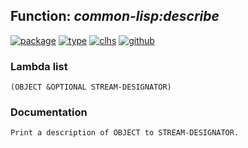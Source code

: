 ## Function: ***common-lisp:describe***
[![package](https://img.shields.io/badge/Package-COMMON--LISP-5f9ea0.svg?style=social&colorA=999999)](../) [![type](https://img.shields.io/badge/Type-Function-5f9ea0.svg?style=social&colorA=999999)](../#function) [![clhs](https://img.shields.io/badge/CLHS-DESCRIBE-5f9ea0.svg?style=social&colorA=999999)](http://www.lispworks.com/documentation/HyperSpec/Body/f_descri.htm) [![github](https://img.shields.io/badge/GitHub-View_the_source-5f9ea0.svg?style=social&colorA=999999&logo=github)](https://github.com/sbcl/sbcl/blob/master/src/code/describe.lisp/) 
### Lambda list
```
(OBJECT &OPTIONAL STREAM-DESIGNATOR)
```
### Documentation
```
Print a description of OBJECT to STREAM-DESIGNATOR.
```
